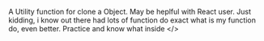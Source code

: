 A Utility function for clone a Object.
May be heplful with React user. 
Just kidding, i know out there had lots of function do exact what is my function do, even better.
Practice and know what inside </>
